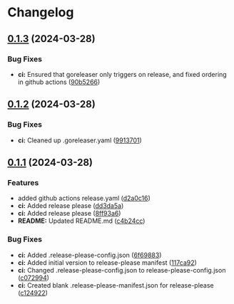 # Changelog

## [0.1.3](https://github.com/sapph2c/go-template/compare/v0.1.2...v0.1.3) (2024-03-28)


### Bug Fixes

* **ci:** Ensured that goreleaser only triggers on release, and fixed ordering in github actions ([90b5266](https://github.com/sapph2c/go-template/commit/90b52660007ff9ddc4e8896c6b1d2f199c60dd6a))

## [0.1.2](https://github.com/sapph2c/go-template/compare/v0.1.1...v0.1.2) (2024-03-28)


### Bug Fixes

* **ci:** Cleaned up .goreleaser.yaml ([9913701](https://github.com/sapph2c/go-template/commit/99137010691f5f7402521077e1b3348e695613a8))

## [0.1.1](https://github.com/sapph2c/go-template/compare/v0.1.0...v0.1.1) (2024-03-28)


### Features

* added github actions release.yaml ([d2a0c16](https://github.com/sapph2c/go-template/commit/d2a0c16f0a5f10b0fefb40a58ccf93f86b4b9140))
* **ci:** Added release please ([dd3da5a](https://github.com/sapph2c/go-template/commit/dd3da5a53121d0642ffe677762eab74e8fcd145b))
* **ci:** Added release please ([8ff93a6](https://github.com/sapph2c/go-template/commit/8ff93a64523e50eae6fe54913c7026c8a2a6e504))
* **README:** Updated README.md ([c4b24cc](https://github.com/sapph2c/go-template/commit/c4b24ccd777f389924e84124afbf2d832f791b04))


### Bug Fixes

* **ci:** Added .release-please-config.json ([6f69883](https://github.com/sapph2c/go-template/commit/6f69883a79f886820e7a335b8c3fcdfe2a71e8ca))
* **ci:** Added initial version to release-please manifest ([117ca92](https://github.com/sapph2c/go-template/commit/117ca9295d3c898852ddd2869e75c62a4fa143cf))
* **ci:** Changed .release-please-config.json to release-please-config.json ([c072994](https://github.com/sapph2c/go-template/commit/c072994290e9382da235d715cd9c6e82b9f6d5ae))
* **ci:** Created blank .release-please-manifest.json for release-please ([c124922](https://github.com/sapph2c/go-template/commit/c12492297c7a33ec7385d8a4a6b830e4fd32185a))
